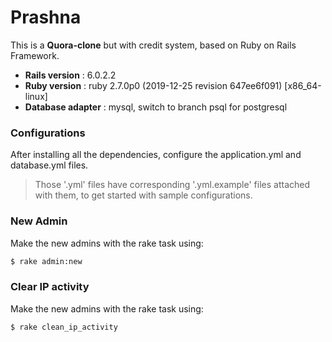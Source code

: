 # Prashna

This is a __Quora-clone__ but with credit system, based on Ruby on Rails Framework.

* **Rails version**    : 6.0.2.2
* **Ruby version**     : ruby 2.7.0p0 (2019-12-25 revision 647ee6f091) [x86_64-linux]
* **Database adapter** : mysql, switch to branch psql for postgresql

### Configurations

After installing all the dependencies, configure the application.yml and database.yml files.

> Those '.yml' files have corresponding '.yml.example' files attached
> with them, to get started with sample configurations.

### New Admin

Make the new admins with the rake task using:

```sh
$ rake admin:new
```
### Clear IP activity

Make the new admins with the rake task using:

```sh
$ rake clean_ip_activity
```
